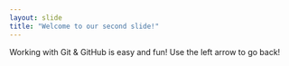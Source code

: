 ```yaml
---
layout: slide
title: "Welcome to our second slide!"
---
```

Working with Git & GitHub is easy and fun!
Use the left arrow to go back!
